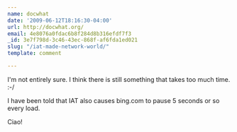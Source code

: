 ```yaml
---
name: docwhat
date: '2009-06-12T18:16:30-04:00'
url: http://docwhat.org/
email: 4e8076a0fdac6b8f284d8b316efdf7f3
_id: 3e7f798d-3c46-43ec-868f-af6fda1ed021
slug: "/iat-made-network-world/"
template: comment

---
```


I'm not entirely sure.  I think there is still something that takes too much time. :-/

I have been told that IAT also causes bing.com to pause 5 seconds or so every load.

Ciao!
